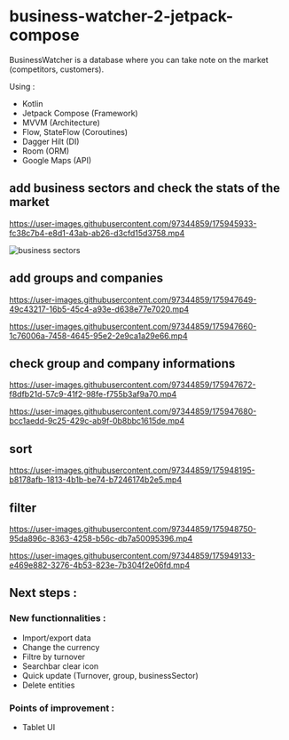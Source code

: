 # business-watcher-2-jetpack-compose
BusinessWatcher is a database where you can take note on the market (competitors, customers).

Using :
- Kotlin
- Jetpack Compose (Framework)
- MVVM (Architecture)
- Flow, StateFlow (Coroutines)
- Dagger Hilt (DI)
- Room (ORM)
- Google Maps (API)

## add business sectors and check the stats of the market

https://user-images.githubusercontent.com/97344859/175945933-fc38c7b4-e8d1-43ab-ab26-d3cfd15d3758.mp4

![business sectors](https://user-images.githubusercontent.com/97344859/175946240-6f6c82ca-34d7-4a42-a0ef-ce9e8b84da7d.png)

## add groups and companies

https://user-images.githubusercontent.com/97344859/175947649-49c43217-16b5-45c4-a93e-d638e77e7020.mp4

https://user-images.githubusercontent.com/97344859/175947660-1c76006a-7458-4645-95e2-2e9ca1a29e66.mp4

## check group and company informations

https://user-images.githubusercontent.com/97344859/175947672-f8dfb21d-57c9-41f2-98fe-f755b3af9a70.mp4

https://user-images.githubusercontent.com/97344859/175947680-bcc1aedd-9c25-429c-ab9f-0b8bbc1615de.mp4

## sort

https://user-images.githubusercontent.com/97344859/175948195-b8178afb-1813-4b1b-be74-b7246174b2e5.mp4

## filter

https://user-images.githubusercontent.com/97344859/175948750-95da896c-8363-4258-b56c-db7a50095396.mp4

https://user-images.githubusercontent.com/97344859/175949133-e469e882-3276-4b53-823e-7b304f2e06fd.mp4

## Next steps :
### New functionnalities :
- Import/export data
- Change the currency
- Filtre by turnover
- Searchbar clear icon
- Quick update (Turnover, group, businessSector)
- Delete entities

### Points of improvement :
- Tablet UI
